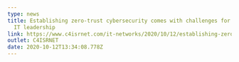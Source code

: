 ```yaml
---
type: news
title: Establishing zero-trust cybersecurity comes with challenges for Pentagon
  IT leadership
link: https://www.c4isrnet.com/it-networks/2020/10/12/establishing-zero-trust-cybersecurity-comes-with-challenges-for-pentagon-it-leadership/
outlet: C4ISRNET
date: 2020-10-12T13:34:08.778Z
---
```

